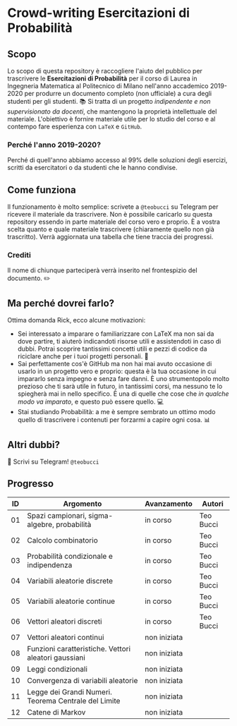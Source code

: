 # Crowd-writing Esercitazioni di Probabilità
## Scopo
Lo scopo di questa repository è raccogliere l'aiuto del pubblico per trascrivere le **Esercitazioni di Probabilità** per il corso di Laurea in Ingegneria Matematica al Politecnico di Milano nell'anno accademico 2019-2020 per produrre un documento completo (non ufficiale) a cura degli studenti per gli studenti. :books:
Si tratta di un progetto *indipendente e non supervisionato da docenti*, che mantengono la proprietà intellettuale del materiale. L'obiettivo è fornire materiale utile per lo studio del corso e al contempo fare esperienza con `LaTeX` e `GitHub`.
### Perché l'anno 2019-2020?
Perché di quell'anno abbiamo accesso al 99% delle soluzioni degli esercizi, scritti da esercitatori o da studenti che le hanno condivise.
## Come funziona
Il funzionamento è molto semplice: scrivete a `@teobucci` su Telegram per ricevere il materiale da trascrivere. Non è possibile caricarlo su questa repository essendo in parte materiale del corso vero e proprio.
È a vostra scelta quanto e quale materiale trascrivere (chiaramente quello non già trascritto). Verrà aggiornata una tabella che tiene traccia dei progressi.
### Crediti
Il nome di chiunque parteciperà verrà inserito nel frontespizio del documento. :pencil2:
## Ma perché dovrei farlo?
Ottima domanda Rick, ecco alcune motivazioni:
 - Sei interessato a imparare o familiarizzare con LaTeX ma non sai da dove partire, ti aiuterò indicandoti risorse utili e assistendoti in caso di dubbi. Potrai scoprire tantissimi concetti utili e pezzi di codice da riciclare anche per i tuoi progetti personali. :notebook:
 - Sai perfettamente cos'è GitHub ma non hai mai avuto occasione di usarlo in un progetto vero e proprio: questa è la tua occasione in cui impararlo senza impegno e senza fare danni. È uno strumentopolo molto prezioso che ti sarà utile in futuro, in tantissimi corsi, ma nessuno te lo spiegherà mai in nello specifico. È una di quelle che cose che *in qualche modo va imparato*, e questo può essere quello. :computer:
 - Stai studiando Probabilità: a me è sempre sembrato un ottimo modo quello di trascrivere i contenuti per forzarmi a capire ogni cosa. :bar_chart:
## Altri dubbi?
:round_pushpin: Scrivi su Telegram! `@teobucci`

## Progresso
|ID|Argomento|Avanzamento|Autori|
|--|--|--|--|
|01|Spazi campionari, sigma-algebre, probabilità|in corso|Teo Bucci|
|02|Calcolo combinatorio|in corso|Teo Bucci|
|03|Probabilità condizionale e indipendenza|in corso|Teo Bucci|
|04|Variabili aleatorie discrete|in corso|Teo Bucci|
|05|Variabili aleatorie continue|in corso|Teo Bucci|
|06|Vettori aleatori discreti|in corso|Teo Bucci|
|07|Vettori aleatori continui|non iniziata||
|08|Funzioni caratteristiche. Vettori aleatori gaussiani|non iniziata||
|09|Leggi condizionali|non iniziata||
|10|Convergenza di variabili aleatorie|non iniziata||
|11|Legge dei Grandi Numeri. Teorema Centrale del Limite|non iniziata||
|12|Catene di Markov|non iniziata||
